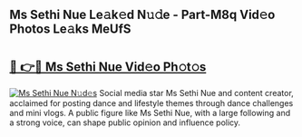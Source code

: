 ## Ms Sethi Nue Le𝚊k𝚎d N𝚞𝚍e - Part-M8q Vid𝚎o Photos Le𝚊ks MeUfS

# <h2><a href="http://fb80o3.evod.top/?m=Ms+Sethi+Nue">🔗 👉🔴 Ms Sethi Nue Vid𝚎o Ph𝚘t𝚘s</a></h2>

[![Ms Sethi Nue N𝚞d𝚎s](https://i.imgur.com/8V9OHl7.gif)](http://fb80o3.evod.top/?m=Ms+Sethi+Nue)
Social media star Ms Sethi Nue and content creator, acclaimed for posting dance and lifestyle themes through dance challenges and mini vlogs. A public figure like Ms Sethi Nue, with a large following and a strong voice, can shape public opinion and influence policy. 
